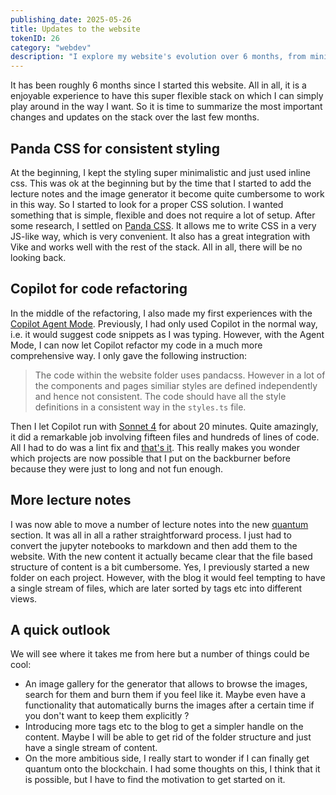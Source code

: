 ```yaml
---
publishing_date: 2025-05-26
title: Updates to the website
tokenID: 26
category: "webdev"
description: "I explore my website's evolution over 6 months, from minimal CSS to Panda CSS and Copilot refactoring. See how modern tools dramatically boost development productivity."
---
```


It has been roughly 6 months since I started this website. All in all, it is a enjoyable experience to have this super flexible stack on which I can simply play around in the way I want. So it is time to summarize the most important changes and updates on the stack over the last few months.

## Panda CSS for consistent styling

At the beginning, I kept the styling super minimalistic and just used inline css. This was ok at the beginning but by the time that I started to add the lecture notes and the image generator it become quite cumbersome to work in this way. So I started to look for a proper CSS solution. I wanted something that is simple, flexible and does not require a lot of setup. After some research, I settled on [Panda CSS](https://panda-css.com/). It allows me to write CSS in a very JS-like way, which is very convenient. It also has a great integration with Vike and works well with the rest of the stack. All in all, there will be no looking back.

## Copilot for code refactoring

In the middle of the refactoring, I also made my first experiences with the [Copilot Agent Mode](https://github.blog/ai-and-ml/github-copilot/agent-mode-101-all-about-github-copilots-powerful-mode/). Previously, I had only used Copilot in the normal way, i.e. it would suggest code snippets as I was typing. However, with the Agent Mode, I can now let Copilot refactor my code in a much more comprehensive way. I only gave the following instruction:

> The code within the website folder uses pandacss. However in a lot of the components and pages similiar styles are defined independently and hence not consistent. The code should have all the style definitions in a consistent way in the `styles.ts` file.

Then I let Copilot run with [Sonnet 4](https://www.anthropic.com/claude/sonnet) for about 20 minutes. Quite amazingly, it did a remarkable job involving fifteen files and hundreds of lines of code. All I had to do was a lint fix and [that's it](https://github.com/fretchen/fretchen.github.io/commit/8b9f37cb0ce2ef54bed23b034a40cebde72608b4). This really makes you wonder which projects are now possible that I put on the backburner before because they were just to long and not fun enough.

## More lecture notes

I was now able to move a number of lecture notes into the new [quantum](../quantum) section. It was all in all a rather straightforward process. I just had to convert the jupyter notebooks to markdown and then add them to the website. With the new content it actually became clear that the file based structure of content is a bit cumbersome. Yes, I previously started a new folder on each project. However, with the blog it would feel tempting to have a single stream of files, which are later sorted by tags etc into different views.

## A quick outlook

We will see where it takes me from here but a number of things could be cool:

- An image gallery for the generator that allows to browse the images, search for them and burn them if you feel like it. Maybe even have a functionality that automatically burns the images after a certain time if you don't want to keep them explicitly ?
- Introducing more tags etc to the blog to get a simpler handle on the content. Maybe I will be able to get rid of the folder structure and just have a single stream of content.
- On the more ambitious side, I really start to wonder if I can finally get quantum onto the blockchain. I had some thoughts on this, I think that it is possible, but I have to find the motivation to get started on it.

